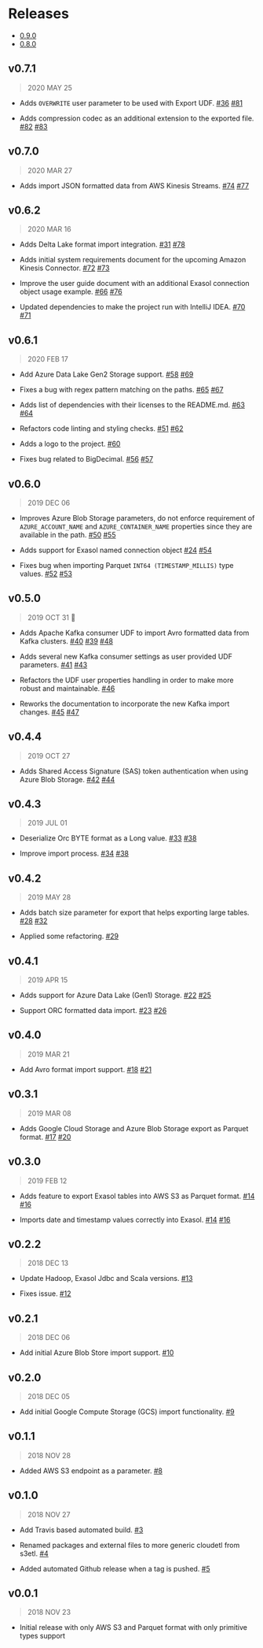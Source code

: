 # Releases

* [0.9.0](changes_0.9.0.md)
* [0.8.0](changes_0.8.0.md)

## v0.7.1

> 2020 MAY 25

* Adds `OVERWRITE` user parameter to be used with Export UDF.
  [#36](https://github.com/exasol/cloud-storage-etl-udfs/issues/36)
  [#81](https://github.com/exasol/cloud-storage-etl-udfs/pull/81)

* Adds compression codec as an additional extension to the exported file.
  [#82](https://github.com/exasol/cloud-storage-etl-udfs/issues/82)
  [#83](https://github.com/exasol/cloud-storage-etl-udfs/pull/83)

## v0.7.0

> 2020 MAR 27

* Adds import JSON formatted data from AWS Kinesis Streams.
   [#74](https://github.com/exasol/cloud-storage-etl-udfs/issues/74)
   [#77](https://github.com/exasol/cloud-storage-etl-udfs/pull/77)

## v0.6.2

> 2020 MAR 16

* Adds Delta Lake format import integration.
  [#31](https://github.com/exasol/cloud-storage-etl-udfs/issues/31)
  [#78](https://github.com/exasol/cloud-storage-etl-udfs/pull/78)

* Adds initial system requirements document for the upcoming Amazon Kinesis
  Connector.
  [#72](https://github.com/exasol/cloud-storage-etl-udfs/issues/72)
  [#73](https://github.com/exasol/cloud-storage-etl-udfs/pull/73)

* Improve the user guide document with an additional Exasol connection object
  usage example.
  [#66](https://github.com/exasol/cloud-storage-etl-udfs/issues/66)
  [#76](https://github.com/exasol/cloud-storage-etl-udfs/pull/76)

* Updated dependencies to make the project run with IntelliJ IDEA.
  [#70](https://github.com/exasol/cloud-storage-etl-udfs/issues/70)
  [#71](https://github.com/exasol/cloud-storage-etl-udfs/pull/71)

## v0.6.1

> 2020 FEB 17

* Add Azure Data Lake Gen2 Storage support.
  [#58](https://github.com/exasol/cloud-storage-etl-udfs/issues/58)
  [#69](https://github.com/exasol/cloud-storage-etl-udfs/pull/69)

* Fixes a bug with regex pattern matching on the paths.
  [#65](https://github.com/exasol/cloud-storage-etl-udfs/issues/65)
  [#67](https://github.com/exasol/cloud-storage-etl-udfs/pull/67)

* Adds list of dependencies with their licenses to the README.md.
  [#63](https://github.com/exasol/cloud-storage-etl-udfs/issues/63)
  [#64](https://github.com/exasol/cloud-storage-etl-udfs/pull/64)

* Refactors code linting and styling checks.
  [#51](https://github.com/exasol/cloud-storage-etl-udfs/issues/51)
  [#62](https://github.com/exasol/cloud-storage-etl-udfs/pull/62)

* Adds a logo to the project.
  [#60](https://github.com/exasol/cloud-storage-etl-udfs/pull/60)

* Fixes bug related to BigDecimal.
  [#56](https://github.com/exasol/cloud-storage-etl-udfs/issues/56)
  [#57](https://github.com/exasol/cloud-storage-etl-udfs/pull/57)

## v0.6.0

> 2019 DEC 06

* Improves Azure Blob Storage parameters, do not enforce requirement of
  `AZURE_ACCOUNT_NAME` and `AZURE_CONTAINER_NAME` properties since they are
  available in the path.
  [#50](https://github.com/exasol/cloud-storage-etl-udfs/issues/50)
  [#55](https://github.com/exasol/cloud-storage-etl-udfs/pull/55)

* Adds support for Exasol named connection object
  [#24](https://github.com/exasol/cloud-storage-etl-udfs/issues/24)
  [#54](https://github.com/exasol/cloud-storage-etl-udfs/pull/54)

* Fixes bug when importing Parquet `INT64 (TIMESTAMP_MILLIS)` type values.
  [#52](https://github.com/exasol/cloud-storage-etl-udfs/issues/52)
  [#53](https://github.com/exasol/cloud-storage-etl-udfs/pull/53)

## v0.5.0

> 2019 OCT 31 :jack_o_lantern:

* Adds Apache Kafka consumer UDF to import Avro formatted data from Kafka
  clusters. [#40](https://github.com/exasol/cloud-storage-etl-udfs/issues/40)
  [#39](https://github.com/exasol/cloud-storage-etl-udfs/pull/39)
  [#48](https://github.com/exasol/cloud-storage-etl-udfs/pull/48)

* Adds several new Kafka consumer settings as user provided UDF parameters.
  [#41](https://github.com/exasol/cloud-storage-etl-udfs/issues/41)
  [#43](https://github.com/exasol/cloud-storage-etl-udfs/pull/43)

* Refactors the UDF user properties handling in order to make more robust and
  maintainable. [#46](https://github.com/exasol/cloud-storage-etl-udfs/pull/46)

* Reworks the documentation to incorporate the new Kafka import changes.
  [#45](https://github.com/exasol/cloud-storage-etl-udfs/issues/45)
  [#47](https://github.com/exasol/cloud-storage-etl-udfs/pull/47)

## v0.4.4

> 2019 OCT 27

* Adds Shared Access Signature (SAS) token authentication when using Azure Blob
  Storage. [#42](https://github.com/exasol/cloud-storage-etl-udfs/issues/42)
  [#44](https://github.com/exasol/cloud-storage-etl-udfs/pull/44)

## v0.4.3

> 2019 JUL 01

* Deserialize Orc BYTE format as a Long value.
  [#33](https://github.com/exasol/cloud-storage-etl-udfs/issues/33)
  [#38](https://github.com/exasol/cloud-storage-etl-udfs/pull/38)

* Improve import process.
  [#34](https://github.com/exasol/cloud-storage-etl-udfs/issues/34)
  [#38](https://github.com/exasol/cloud-storage-etl-udfs/pull/38)

## v0.4.2

> 2019 MAY 28

* Adds batch size parameter for export that helps exporting large tables.
  [#28](https://github.com/exasol/cloud-storage-etl-udfs/issues/28)
  [#32](https://github.com/exasol/cloud-storage-etl-udfs/pull/32)

* Applied some refactoring.
  [#29](https://github.com/exasol/cloud-storage-etl-udfs/pull/29)

## v0.4.1

> 2019 APR 15

* Adds support for Azure Data Lake (Gen1) Storage.
  [#22](https://github.com/exasol/cloud-storage-etl-udfs/issues/22)
  [#25](https://github.com/exasol/cloud-storage-etl-udfs/pull/25)

* Support ORC formatted data import.
  [#23](https://github.com/exasol/cloud-storage-etl-udfs/issues/23)
  [#26](https://github.com/exasol/cloud-storage-etl-udfs/pull/26)

## v0.4.0

> 2019 MAR 21

* Add Avro format import support.
  [#18](https://github.com/exasol/cloud-storage-etl-udfs/issues/18)
  [#21](https://github.com/exasol/cloud-storage-etl-udfs/pull/21)

## v0.3.1

> 2019 MAR 08

* Adds Google Cloud Storage and Azure Blob Storage export as Parquet format.
  [#17](https://github.com/exasol/cloud-storage-etl-udfs/issues/17)
  [#20](https://github.com/exasol/cloud-storage-etl-udfs/pull/20)

## v0.3.0

> 2019 FEB 12

* Adds feature to export Exasol tables into AWS S3 as Parquet format.
  [#14](https://github.com/exasol/cloud-storage-etl-udfs/issues/14)
  [#16](https://github.com/exasol/cloud-storage-etl-udfs/pull/16)

* Imports date and timestamp values correctly into Exasol.
  [#14](https://github.com/exasol/cloud-storage-etl-udfs/issues/14)
  [#16](https://github.com/exasol/cloud-storage-etl-udfs/pull/16)

## v0.2.2

> 2018 DEC 13

* Update Hadoop, Exasol Jdbc and Scala versions.
  [#13](https://github.com/exasol/cloud-storage-etl-udfs/pull/13)

* Fixes issue.
  [#12](https://github.com/exasol/cloud-storage-etl-udfs/issues/12)

## v0.2.1

> 2018 DEC 06

* Add initial Azure Blob Store import support.
  [#10](https://github.com/exasol/cloud-storage-etl-udfs/pull/10)

## v0.2.0

> 2018 DEC 05

* Add initial Google Compute Storage (GCS) import functionality.
  [#9](https://github.com/exasol/cloud-storage-etl-udfs/pull/9)

## v0.1.1

> 2018 NOV 28

* Added AWS S3 endpoint as a parameter.
  [#8](https://github.com/exasol/cloud-storage-etl-udfs/pull/8)

## v0.1.0

> 2018 NOV 27

* Add Travis based automated build.
  [#3](https://github.com/exasol/cloud-storage-etl-udfs/pull/3)

* Renamed packages and external files to more generic cloudetl from s3etl.
  [#4](https://github.com/exasol/cloud-storage-etl-udfs/pull/4)

* Added automated Github release when a tag is pushed.
  [#5](https://github.com/exasol/cloud-storage-etl-udfs/pull/5)

## v0.0.1

> 2018 NOV 23

* Initial release with only AWS S3 and Parquet format with only primitive types
  support
